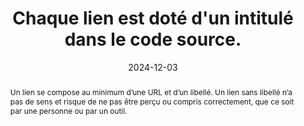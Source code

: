 ---
N: '131'
Rubrique: Liens
title: Chaque lien est doté d'un intitulé dans le code source. 
detail: Chaque lien est doté d'un intitulé dans le code source. 
abstract: Un lien se compose au minimum d’une URL et d’un libellé. Un lien sans libellé n’a pas de sens et risque de ne pas être perçu ou compris correctement, que ce soit par une personne ou par un outil.
categories: [" Liens"]
agrege: O4131-E039
opquast: '4 131'
indiceebook: '39'
description: "Règle n° 039"
before: "038"
weight: "039"
after: "040"
actif: '1'
layout: rules
date:  2024-12-03
tags: ["", ""]
objectif: ["Prévenir une éventuelle incompréhension des liens.", "
Éviter les liens qui deviennent invisibles lorsque les styles CSS ou les images d'arrière-plan ne sont pas pris en compte.", "
Améliorer l’accessibilité des contenus aux personnes handicapées
"]
Meo: ["Donner à chaque lien un libellé textuel (entre les balises ouvrantes et fermantes de l'élément a) ou, si nécessaire, via l'alternative textuelle d'un élément img ou object, etc.
Ne pas masquer à l'affichage le libellé textuel de l'élément a pour le remplacer par un effet de style CSS (image d'arrière-plan).
"]
Controle: ["Dans chaque page contenant des hyperliens :

* vérifier qu’il y a un contenu dans la balise a d’un lien-texte, même quand les styles sont désactivés ou que les couleurs seules sont désactivées
* vérifier qu’il y a une alternative textuelle en cas d’un lien-image ou équivalent (éléments object et embed par exemple), même quand les styles sont désactivés"
]
epubcheck: 
ace: 
humancheck: true
Source: ["Opquast"]
Referentiel: [""]
Steps: ["", ""]
---
